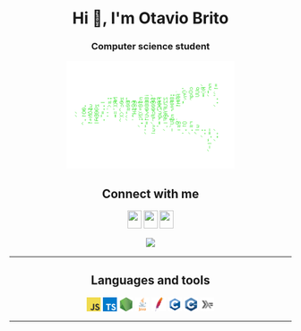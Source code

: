 <h1 align="center">Hi 👋, I'm Otavio Brito</h1>
<h3 align="center">Computer science student</h3>


<p align="center">
<img width="300" heigh="300"src="https://github.com/otaviofbrito/otaviofbrito/blob/master/walkingman.gif" /></p>

  
<h2 align="center">Connect with me</h2> 


  
<p align="center"><a href="https://github.com/otaviofbrito" target="_blank"><img height="32" width="25" src="https://cdn.jsdelivr.net/npm/simple-icons@v6/icons/github.svg" /></a>
<a href="https://www.youtube.com/channel/UC4el8sPDQzY6IRfm_46J3Mw" target="_blank"><img height="32" width="25" src="https://cdn.jsdelivr.net/npm/simple-icons@v6/icons/youtube.svg" /></a>
<a href="https://www.linkedin.com/in/otavio-brito-3b0139224/" target="_blank"><img height="32" width="25" src="https://cdn.jsdelivr.net/npm/simple-icons@v6/icons/linkedin.svg" /></a></p>
  

<p align="center"><img src="https://img.shields.io/badge/Discord-Otavio%234887-%23964AF8?style=for-the-badge&logo=discord&?&logoColor=white"></img></p>


---


<h2 align="center">Languages and tools</h2>

<p align="center"><img height="25" width="25" src="https://raw.githubusercontent.com/github/explore/80688e429a7d4ef2fca1e82350fe8e3517d3494d/topics/javascript/javascript.png" />
  <img height="25" width="25" src="https://raw.githubusercontent.com/github/explore/80688e429a7d4ef2fca1e82350fe8e3517d3494d/topics/typescript/typescript.png" />
<img height="25" width="25" src="https://raw.githubusercontent.com/github/explore/80688e429a7d4ef2fca1e82350fe8e3517d3494d/topics/nodejs/nodejs.png" />
<img height="25" width="25" src="https://raw.githubusercontent.com/github/explore/5b3600551e122a3277c2c5368af2ad5725ffa9a1/topics/java/java.png" />
<img height="25" width="25" src="https://raw.githubusercontent.com/github/explore/80688e429a7d4ef2fca1e82350fe8e3517d3494d/topics/maven/maven.png" />
<img height="25" width="25" src="https://raw.githubusercontent.com/github/explore/f3e22f0dca2be955676bc70d6214b95b13354ee8/topics/c/c.png" />
<img height="25" width="25" src="https://raw.githubusercontent.com/github/explore/180320cffc25f4ed1bbdfd33d4db3a66eeeeb358/topics/cpp/cpp.png" />
<img height="25" width="25" src="https://raw.githubusercontent.com/github/explore/80688e429a7d4ef2fca1e82350fe8e3517d3494d/topics/haskell/haskell.png" />
</p>


---

